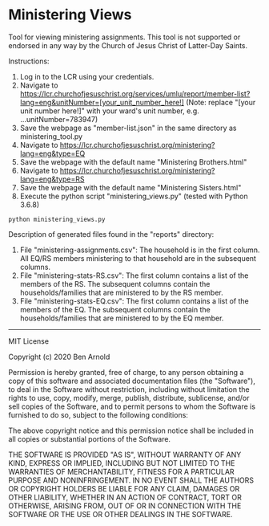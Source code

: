 # Ministering Views
 Tool for viewing ministering assignments. This tool is not supported or endorsed in any way by the Church of Jesus Christ of Latter-Day Saints.

Instructions:
1. Log in to the LCR using your credentials.
2. Navigate to https://lcr.churchofjesuschrist.org/services/umlu/report/member-list?lang=eng&unitNumber=[your_unit_number_here!]
  (Note: replace "[your unit number here!]" with your ward's unit number, e.g. ...unitNumber=783947)
3. Save the webpage as "member-list.json" in the same directory as ministering_tool.py
4. Navigate to https://lcr.churchofjesuschrist.org/ministering?lang=eng&type=EQ
5. Save the webpage with the default name "Ministering Brothers.html"
6. Navigate to https://lcr.churchofjesuschrist.org/ministering?lang=eng&type=RS
7. Save the webpage with the default name "Ministering Sisters.html"
8. Execute the python script "ministering_views.py" (tested with Python 3.6.8)
```
python ministering_views.py
```

Description of generated files found in the "reports" directory:
1. File "ministering-assignments.csv": The household is in the first column. All EQ/RS members ministering to that household are in the subsequent columns.
2. File "ministering-stats-RS.csv": The first column contains a list of the members of the RS. The subsequent columns contain the households/families that are ministered to by the RS member.
3. File "ministering-stats-EQ.csv": The first column contains a list of the members of the EQ. The subsequent columns contain the households/families that are ministered to by the EQ member.

---

MIT License

Copyright (c) 2020 Ben Arnold

Permission is hereby granted, free of charge, to any person obtaining a copy
of this software and associated documentation files (the "Software"), to deal
in the Software without restriction, including without limitation the rights
to use, copy, modify, merge, publish, distribute, sublicense, and/or sell
copies of the Software, and to permit persons to whom the Software is
furnished to do so, subject to the following conditions:

The above copyright notice and this permission notice shall be included in all
copies or substantial portions of the Software.

THE SOFTWARE IS PROVIDED "AS IS", WITHOUT WARRANTY OF ANY KIND, EXPRESS OR
IMPLIED, INCLUDING BUT NOT LIMITED TO THE WARRANTIES OF MERCHANTABILITY,
FITNESS FOR A PARTICULAR PURPOSE AND NONINFRINGEMENT. IN NO EVENT SHALL THE
AUTHORS OR COPYRIGHT HOLDERS BE LIABLE FOR ANY CLAIM, DAMAGES OR OTHER
LIABILITY, WHETHER IN AN ACTION OF CONTRACT, TORT OR OTHERWISE, ARISING FROM,
OUT OF OR IN CONNECTION WITH THE SOFTWARE OR THE USE OR OTHER DEALINGS IN THE
SOFTWARE.
